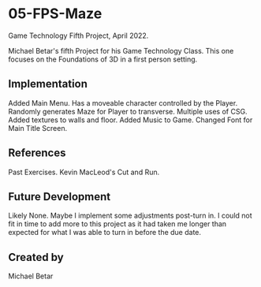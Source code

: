 # 05-FPS-Maze
Game Technology Fifth Project, April 2022.

Michael Betar's fifth Project for his Game Technology Class. This one focuses on the Foundations of 3D in a first person setting.

## Implementation
Added Main Menu.
Has a moveable character controlled by the Player.
Randomly generates Maze for Player to transverse.
Multiple uses of CSG.
Added textures to walls and floor.
Added Music to Game.
Changed Font for Main Title Screen.

## References
Past Exercises.
Kevin MacLeod's Cut and Run.

## Future Development
Likely None. 
Maybe I implement some adjustments post-turn in. I could not fit in time to add more to this project as it had taken me longer than expected for what I was able to turn in before the due date. 

## Created by
Michael Betar
